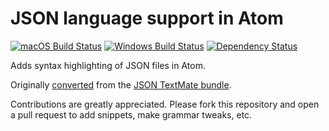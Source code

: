 # JSON language support in Atom
[![macOS Build Status](https://travis-ci.org/atom/language-json.svg?branch=master)](https://travis-ci.org/atom/language-json)
[![Windows Build Status](https://ci.appveyor.com/api/projects/status/5rx05vhdikk6c4cl/branch/master?svg=true)](https://ci.appveyor.com/project/Atom/language-json/branch/master)
[![Dependency Status](https://david-dm.org/atom/language-json.svg)](https://david-dm.org/atom/language-json)

Adds syntax highlighting of JSON files in Atom.

Originally [converted](http://flight-manual.atom.io/hacking-atom/sections/converting-from-textmate) from the [JSON TextMate bundle](https://github.com/textmate/json.tmbundle).

Contributions are greatly appreciated. Please fork this repository and open a pull request to add snippets, make grammar tweaks, etc.
